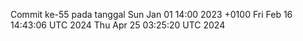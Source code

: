 Commit ke-55 pada tanggal Sun Jan 01 14:00 2023 +0100
Fri Feb 16 14:43:06 UTC 2024
Thu Apr 25 03:25:20 UTC 2024

